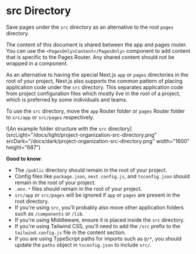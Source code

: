 # src Directory

Save pages under the `src` directory as an alternative to the root `pages` directory.

The content of this document is shared between the app and pages router. You can use the `<PagesOnly>Content</PagesOnly>` component to add content that is specific to the Pages Router. Any shared content should not be wrapped in a component.

As an alternative to having the special Next.js `app` or `pages` directories in the root of your project, Next.js also supports the common pattern of placing application code under the `src` directory. This separates application code from project configuration files which mostly live in the root of a project, which is preferred by some individuals and teams.

To use the `src` directory, move the `app` Router folder or `pages` Router folder to `src/app` or `src/pages` respectively.

![An example folder structure with the `src` directory](srcLight="/docs/light/project-organization-src-directory.png" srcDark="/docs/dark/project-organization-src-directory.png" width="1600" height="687")

**Good to know**:
- The `/public` directory should remain in the root of your project.
- Config files like `package.json`, `next.config.js`, and `tsconfig.json` should remain in the root of your project.
- `.env.*` files should remain in the root of your project.
- `src/app` or `src/pages` will be ignored if `app` or `pages` are present in the root directory.
- If you're using `src`, you'll probably also move other application folders such as `/components` or `/lib`.
- If you're using Middleware, ensure it is placed inside the `src` directory.
- If you're using Tailwind CSS, you'll need to add the `/src` prefix to the `tailwind.config.js` file in the content section.
- If you are using TypeScript paths for imports such as `@/*`, you should update the `paths` object in `tsconfig.json` to include `src/`.